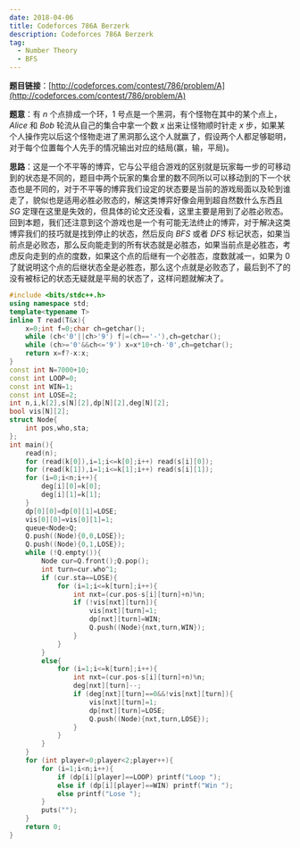 ```yaml
---
date: 2018-04-06
title: Codeforces 786A Berzerk
description: Codeforces 786A Berzerk
tag:
  - Number Theory
  - BFS
---
```


**题目链接**：[http://codeforces.com/contest/786/problem/A](http://codeforces.com/contest/786/problem/A)

**题意**：有 $n$ 个点排成一个环，$1$ 号点是一个黑洞，有个怪物在其中的某个点上，$Alice$ 和 $Bob$ 轮流从自己的集合中拿一个数 $x$ 出来让怪物顺时针走 $x$ 步，如果某个人操作完以后这个怪物走进了黑洞那么这个人就赢了，假设两个人都足够聪明，对于每个位置每个人先手的情况输出对应的结局(赢，输，平局)。

**思路**：这是一个不平等的博弈，它与公平组合游戏的区别就是玩家每一步的可移动到的状态是不同的，题目中两个玩家的集合里的数不同所以可以移动到的下一个状态也是不同的，对于不平等的博弈我们设定的状态要是当前的游戏局面以及轮到谁走了，貌似也是适用必胜必败态的，解这类博弈好像会用到超自然数什么东西且 $SG$ 定理在这里是失效的，但具体的论文还没看，这里主要是用到了必胜必败态。回到本题，我们还注意到这个游戏也是一个有可能无法终止的博弈，对于解决这类博弈我们的技巧就是找到停止的状态，然后反向 $BFS$ 或者 $DFS$ 标记状态，如果当前点是必败态，那么反向能走到的所有状态就是必胜态，如果当前点是必胜态，考虑反向走到的点的度数，如果这个点的后继有一个必胜态，度数就减一，如果为 $0$ 了就说明这个点的后继状态全是必胜态，那么这个点就是必败态了，最后到不了的没有被标记的状态无疑就是平局的状态了，这样问题就解决了。


```cpp
#include <bits/stdc++.h>
using namespace std;
template<typename T>
inline T read(T&x){
	x=0;int f=0;char ch=getchar();
	while (ch<'0'||ch>'9') f|=(ch=='-'),ch=getchar();
	while (ch>='0'&&ch<='9') x=x*10+ch-'0',ch=getchar();
	return x=f?-x:x;
}
const int N=7000+10;
const int LOOP=0;
const int WIN=1;
const int LOSE=2;
int n,i,k[2],s[N][2],dp[N][2],deg[N][2];
bool vis[N][2];
struct Node{
	int pos,who,sta;
};
int main(){
	read(n);
	for (read(k[0]),i=1;i<=k[0];i++) read(s[i][0]);
	for (read(k[1]),i=1;i<=k[1];i++) read(s[i][1]);
	for (i=0;i<n;i++){
		deg[i][0]=k[0];
		deg[i][1]=k[1];
	}
	dp[0][0]=dp[0][1]=LOSE;
	vis[0][0]=vis[0][1]=1;
	queue<Node>Q;
	Q.push((Node){0,0,LOSE});
	Q.push((Node){0,1,LOSE});
	while (!Q.empty()){
		Node cur=Q.front();Q.pop();
		int turn=cur.who^1;
		if (cur.sta==LOSE){
			for (i=1;i<=k[turn];i++){
				int nxt=(cur.pos-s[i][turn]+n)%n;
				if (!vis[nxt][turn]){
					vis[nxt][turn]=1;
					dp[nxt][turn]=WIN;
					Q.push((Node){nxt,turn,WIN});
				}
			}
		}
		else{
			for (i=1;i<=k[turn];i++){
				int nxt=(cur.pos-s[i][turn]+n)%n;
				deg[nxt][turn]--;
				if (deg[nxt][turn]==0&&!vis[nxt][turn]){
					vis[nxt][turn]=1;
					dp[nxt][turn]=LOSE;
					Q.push((Node){nxt,turn,LOSE});
				}
			}
		}
	}
	for (int player=0;player<2;player++){
		for (i=1;i<n;i++){
			if (dp[i][player]==LOOP) printf("Loop ");
			else if (dp[i][player]==WIN) printf("Win ");
			else printf("Lose ");
		}
		puts("");
	}
	return 0;
}
```

